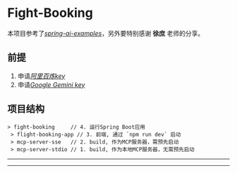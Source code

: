# Fight-Booking

本项目参考了[*spring-ai-examples*][1]，另外要特别感谢 **徐庶** 老师的分享。

## 前提
1. 申请[*阿里百炼key*][2]  
2. 申请[*Google Gemini key*][3]

## 项目结构
```plaintext
> fight-booking     // 4. 运行Spring Boot应用
 > flight-booking-app // 3. 前端, 通过 `npm run dev` 启动
 > mcp-server-sse   // 2. build, 作为MCP服务器，需预先启动
 > mcp-server-stdio // 1. build, 作为本地MCP服务器，无需预先启动
```

---  
---  


[1]: https://github.com/spring-projects/spring-ai-examples
[2]: https://bailian.console.aliyun.com/?tab=model&spm=0.0.0.i1#/api-key
[3]: https://aistudio.google.com/apikey

